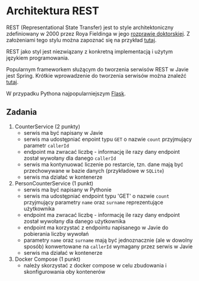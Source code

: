 # Architektura REST

REST (Representational State Transfer) jest to style architektoniczny zdefiniowany  w 2000 przez Roya Fieldinga w jego [rozprawie doktorskiej](https://www.ics.uci.edu/~fielding/pubs/dissertation/rest_arch_style.htm).
Z założeniami tego stylu można zapoznać się na przykład [tutaj](http://architektura-oprogramowania.blogspot.com/p/styl-architektoniczny-rest.html).

REST jako styl jest niezwiązany z konkretną implementacją i użytym językiem programowania.

Popularnym frameworkem służącym do tworzenia serwisów REST w Javie jest Spring. Krótkie wprowadzenie do tworzenia serwisów można znaleźć [tutaj](https://spring.io/guides/gs/rest-service/).

W przypadku Pythona najpopularniejszym [Flask](https://flask.palletsprojects.com/en/2.1.x/quickstart/).


## Zadania
1. CounterService (2 punkty)
   * serwis ma być napisany w Javie
   * serwis ma udostępniać enpoint typu `GET` o nazwie `count` przyjmujący parametr `callerId`
   * endpoint ma zwracać liczbę - informację ile razy dany endpoint został wywołany dla danego `callerId`
   * serwis ma kontynuować liczenie po restarcie, tzn. dane mają być przechowywane w bazie danych (przykładowe w `SQLite`)
   * serwis ma działać w kontenerze
2. PersonCounterService (1 punkt)
   * serwis ma być napisany w Pythonie
   * serwis ma udostępniać endpoint typu 'GET' o nazwie `count` przyjmujący parametry `name` oraz `surname` reprezentujące użytkownika
   * endpoint ma zwracać liczbę - informację ile razy dany endpoint został wywołany dla danego użytkownika
   * endpoint ma korzystać z endpointu napisanego w Javie do pobierania liczby wywołań
   * parametry `name` oraz `surname` mają być jednoznacznie (ale w dowolny sposób) konwertowane na `callerId` wymagany przez serwis w Javie
   * serwis ma działać w kontenerze
3. Docker Compose (1 punkt)
   * należy skorzystać z docker compose w celu zbudowania i skonfigurowania oby kontenerów 